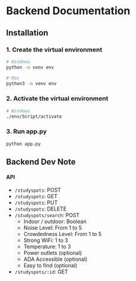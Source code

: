 # Backend Documentation

## Installation

### 1. Create the virtual environment

```bash
# Windows
python -m venv env

# Mac
python3 -m venv env
```

### 2. Activate the virtual environment

```bash
# Windows 
./env/Script/activate
```

### 3. Run app.py 

    python app.py


## Backend Dev Note 
#### API
- `/studyspots`: POST
- `/studyspots`: GET
- `/studyspots`: PUT
- `/studyspots`: DELETE
- `/studyspots/search`: POST
  - Indoor / outdoor: Boolean
  - Noise Level: From 1 to 5
  - Crowdedness Level: From 1 to 5
  - Strong WiFi: 1 to 3
  - Temperature: 1 to 3
  - Power outlets (optional)
  - ADA Accessible (optional)
  - Easy to find (optional)
- `/studyspots/:id`: GET

